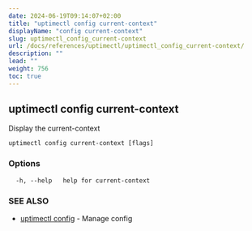 ```yaml
---
date: 2024-06-19T09:14:07+02:00
title: "uptimectl config current-context"
displayName: "config current-context"
slug: uptimectl_config_current-context
url: /docs/references/uptimectl/uptimectl_config_current-context/
description: ""
lead: ""
weight: 756
toc: true
---
```

## uptimectl config current-context

Display the current-context

```
uptimectl config current-context [flags]
```

### Options

```
  -h, --help   help for current-context
```

### SEE ALSO

* [uptimectl config](/docs/references/uptimectl/uptimectl_config/)	 - Manage config

